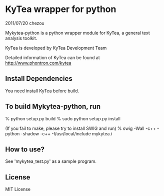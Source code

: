 KyTea wrapper for python
==========================
2011/07/20 chezou

Mykytea-python is a python wrapper module for KyTea, a general text analysis toolkit.

KyTea is developed by KyTea Development Team

Detailed information of KyTea can be found at
http://www.phontron.com/kytea

Install Dependencies
--------------------
You need install KyTea before build.

To build Mykytea-python, run
--------------------

   % python setup.py build
   % sudo python setup.py install


  (If you fail to make, please try to install SWIG and run)
   % swig -Wall -c++ -python -shadow -c++ -I/usr/local/include mykytea.i

How to use?
--------------------

  See 'mykytea_test.py' as a sample program.

License
--------------------
MIT License